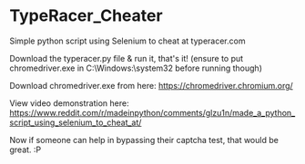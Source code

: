 # TypeRacer_Cheater
Simple python script using Selenium to cheat at typeracer.com

Download the typeracer.py file & run it, that's it! (ensure to put chromedriver.exe in C:\Windows:\system32 before running though)

Download chromedriver.exe from here: https://chromedriver.chromium.org/

View video demonstration here: https://www.reddit.com/r/madeinpython/comments/glzu1n/made_a_python_script_using_selenium_to_cheat_at/

Now if someone can help in bypassing their captcha test, that would be great. :P
